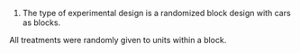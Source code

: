 1. The type of experimental design is a randomized block design with cars as blocks.

All treatments were randomly given to units within a block.